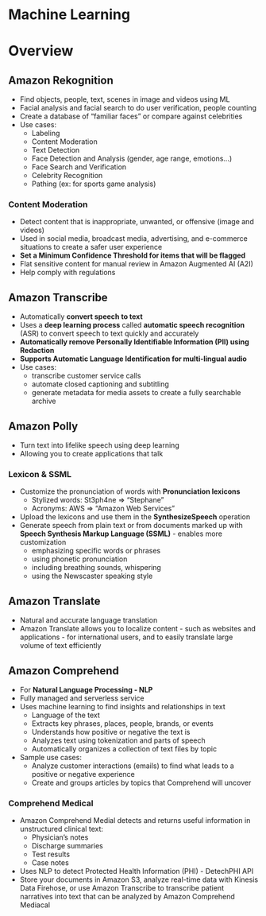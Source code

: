 # Machine Learning

# Overview

## Amazon Rekognition

- Find objects, people, text, scenes in image and videos using ML
- Facial analysis and facial search to do user verification, people counting
- Create a database of “familiar faces” or compare against celebrities
- Use cases:
    - Labeling
    - Content Moderation
    - Text Detection
    - Face Detection and Analysis (gender, age range, emotions…)
    - Face Search and Verification
    - Celebrity Recognition
    - Pathing (ex: for sports game analysis)

### Content Moderation

- Detect content that is inappropriate, unwanted, or offensive (image and videos)
- Used in social media, broadcast media, advertising, and e-commerce situations to create a safer user experience
- **Set a Minimum Confidence Threshold for items that will be flagged**
- Flat sensitive content for manual review in Amazon Augmented AI (A2I)
- Help comply with regulations

## Amazon Transcribe

- Automatically **convert speech to text**
- Uses a **deep learning process** called **automatic speech recognition** (ASR) to convert speech to text quickly and accurately
- **Automatically remove Personally Identifiable Information (PII) using Redaction**
- **Supports Automatic Language Identification for multi-lingual audio**
- Use cases:
    - transcribe customer service calls
    - automate closed captioning and subtitling
    - generate metadata for media assets to create a fully searchable archive

## Amazon Polly

- Turn text into lifelike speech using deep learning
- Allowing you to create applications that talk

### Lexicon & SSML

- Customize the pronunciation of words with **Pronunciation lexicons**
    - Stylized words: St3ph4ne ⇒ “Stephane”
    - Acronyms: AWS ⇒ “Amazon Web Services”
- Upload the lexicons and use them in the **SynthesizeSpeech** operation
- Generate speech from plain text or from documents marked up with **Speech Synthesis Markup Language (SSML)** - enables more customization
    - emphasizing specific words or phrases
    - using phonetic pronunciation
    - including breathing sounds, whispering
    - using the Newscaster speaking style

## Amazon Translate

- Natural and accurate language translation
- Amazon Translate allows you to localize content - such as websites and applications - for international users, and to easily translate large volume of text efficiently

## Amazon Comprehend

- For **Natural Language Processing - NLP**
- Fully managed and serverless service
- Uses machine learning to find insights and relationships in text
    - Language of the text
    - Extracts key phrases, places, people, brands, or events
    - Understands how positive or negative the text is
    - Analyzes text using tokenization and parts of speech
    - Automatically organizes a collection of text files by topic
- Sample use cases:
    - Analyze customer interactions (emails) to find what leads to a positive or negative experience
    - Create and groups articles by topics that Comprehend will uncover

### Comprehend Medical

- Amazon Comprehend Medial detects and returns useful information in unstructured clinical text:
    - Physician’s notes
    - Discharge summaries
    - Test results
    - Case notes
- Uses NLP to detect Protected Health Information (PHI) - DetechPHI API
- Store your documents in Amazon S3, analyze real-time data with Kinesis Data Firehose, or use Amazon Transcribe to transcribe patient narratives into text that can be analyzed by Amazon Comprehend Mediacal